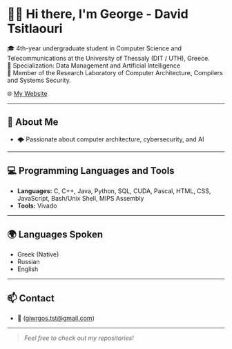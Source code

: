 # ✋🏻 Hi there, I'm George - David Tsitlaouri

🎓 4th-year undergraduate student in Computer Science and Telecommunications at the University of Thessaly (DIT / UTH), Greece.  
📌 Specialization: Data Management and Artificial Intelligence  
🔬 Member of the Research Laboratory of Computer Architecture, Compilers and Systems Security.  

🌐 [My Website](https://skyrianos.com)

---

## 🧭 About Me
- 🌩️ Passionate about computer architecture, cybersecurity, and AI

---

## 💻 Programming Languages and Tools
- **Languages:** C, C++, Java, Python, SQL, CUDA, Pascal, HTML, CSS, JavaScript, Bash/Unix Shell, MIPS Assembly
- **Tools:** Vivado

---

## 🌍 Languages Spoken
- Greek (Native)
- Russian
- English

---

## 📫 Contact
- 📧 (giwrgos.tst@gmail.com)

---

> *Feel free to check out my repositories!*
